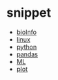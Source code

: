 <!--
 * @Description: 
 * @version: 
 * @Author: wenyuhao
 * @Date: 2023-02-12 12:30:12
 * @LastEditors: wenyuhao
 * @LastEditTime: 2023-02-12 22:17:00
-->
# snippet
- [bioInfo](./bioInfo/README.md)
- [linux](./linux/README.md)
- [python](./python/README.md)
- [pandas](./pandas/README.md)
- [ML](./ML/README.md)
- [plot](./plot/README.md)